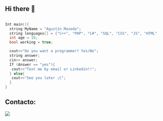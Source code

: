 ## Hi there 👋

```c++

Int main(){
  string MyName = "Agustín Maseda";
  string lenguages[] = {"C++", "PHP", "C#", "SQL", "CSS", "JS", "HTML", "Arduino"};
  int age = 18;
  bool working = true;

  cout<<"Do you want a programmer? Yes/No";
  string answer;
  cin>> answer;
  If (Answer == "yes"){
   cout<<"Text me by email or Linkedin!!";
  } else{
   cout<<"See you later ;C";
  }
}

```


## Contacto:

<a href="https://youtu.be/zFbTXe1yFGA">
<img src="https://static.vecteezy.com/system/resources/previews/012/660/862/non_2x/linkedin-logo-on-transparent-isolated-background-free-vector.jpg">
</a>
